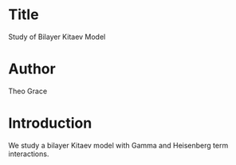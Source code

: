 # Title 
Study of Bilayer Kitaev Model

# Author
Theo Grace  

# Introduction
We study a bilayer Kitaev model with Gamma and Heisenberg term interactions. 